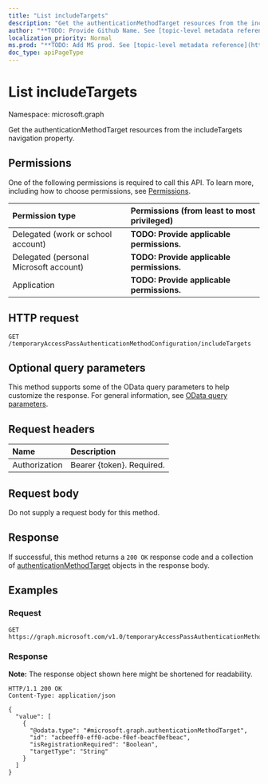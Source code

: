 ```yaml
---
title: "List includeTargets"
description: "Get the authenticationMethodTarget resources from the includeTargets navigation property."
author: "**TODO: Provide Github Name. See [topic-level metadata reference](https://msgo.azurewebsites.net/add/document/guidelines/metadata.html#topic-level-metadata)**"
localization_priority: Normal
ms.prod: "**TODO: Add MS prod. See [topic-level metadata reference](https://msgo.azurewebsites.net/add/document/guidelines/metadata.html#topic-level-metadata)**"
doc_type: apiPageType
---
```


# List includeTargets
Namespace: microsoft.graph



Get the authenticationMethodTarget resources from the includeTargets navigation property.

## Permissions
One of the following permissions is required to call this API. To learn more, including how to choose permissions, see [Permissions](/graph/permissions-reference).

|Permission type|Permissions (from least to most privileged)|
|:---|:---|
|Delegated (work or school account)|**TODO: Provide applicable permissions.**|
|Delegated (personal Microsoft account)|**TODO: Provide applicable permissions.**|
|Application|**TODO: Provide applicable permissions.**|

## HTTP request

<!-- {
  "blockType": "ignored"
}
-->
``` http
GET /temporaryAccessPassAuthenticationMethodConfiguration/includeTargets
```

## Optional query parameters
This method supports some of the OData query parameters to help customize the response. For general information, see [OData query parameters](/graph/query-parameters).

## Request headers
|Name|Description|
|:---|:---|
|Authorization|Bearer {token}. Required.|

## Request body
Do not supply a request body for this method.

## Response

If successful, this method returns a `200 OK` response code and a collection of [authenticationMethodTarget](../resources/authenticationmethodtarget.md) objects in the response body.

## Examples

### Request
<!-- {
  "blockType": "request",
  "name": "list_authenticationmethodtarget"
}
-->
``` http
GET https://graph.microsoft.com/v1.0/temporaryAccessPassAuthenticationMethodConfiguration/includeTargets
```


### Response
**Note:** The response object shown here might be shortened for readability.
<!-- {
  "blockType": "response",
  "truncated": true,
  "@odata.type": "Collection(microsoft.graph.authenticationMethodTarget)"
}
-->
``` http
HTTP/1.1 200 OK
Content-Type: application/json

{
  "value": [
    {
      "@odata.type": "#microsoft.graph.authenticationMethodTarget",
      "id": "acbeeff0-eff0-acbe-f0ef-beacf0efbeac",
      "isRegistrationRequired": "Boolean",
      "targetType": "String"
    }
  ]
}
```

